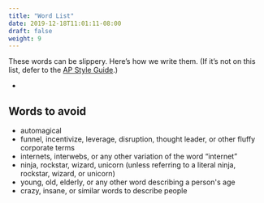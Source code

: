 ```yaml
---
title: "Word List"
date: 2019-12-18T11:01:11-08:00
draft: false
weight: 9
---
```


These words can be slippery. Here’s how we write them. (If it’s not on this list, defer to the [AP Style Guide](https://www.apstylebook.com/).)

- 

<!--add-on (noun, adjective), add on (verb)
- back end (noun), back-end (adjective)
- best seller (noun), best-selling (adjective)
- beta
- brick-and-mortar 
- checkbox
- coworker
- click-through rate (CTR)
- cost per click
- double-click
- drop-down (noun, adjective), drop down (verb)
- e-commerce (the industry)
- ePub
- email (never hyphenate, never capitalize unless it begins a sentence)
  - To name
  - From name
  - Reply-to name
  - Subject line
  - Cc, Bcc
- emoji (singular and plural)
- front end (noun), front-end (adjective)
- geolocation
- hashtag
- homepage
- integrate
- internet (never capitalize unless it begins a sentence)
- login (noun, adjective), log in (verb)
- Like (the social media activity)
- multichannel
- nonprofit
- OK
- online (never capitalize unless it begins a sentence)
- opt-in (noun, adjective) , opt in (verb)
- pay-per-click (PPC)
- pop-up (noun, adjective), pop up (verb)
- pre-sale
- product-market fit
- signup (noun, adjective), sign up (verb)
- sync
- third party (noun), third-party (adjective) 
- tweet, retweet
- username
- URL
- website
- WiFi

-->

## Words to avoid

- automagical
- funnel, incentivize, leverage, disruption, thought leader, or other fluffy corporate terms
- internets, interwebs, or any other variation of the word “internet”
- ninja, rockstar, wizard, unicorn (unless referring to a literal ninja, rockstar, wizard, or unicorn)
- young, old, elderly, or any other word describing a person's age <!-- - crushing it, killing it -->
- crazy, insane, or similar words to describe people
